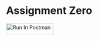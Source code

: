 # Assignment Zero

[<img src="https://run.pstmn.io/button.svg" alt="Run In Postman" style="width: 128px; height: 32px;">](https://app.getpostman.com/run-collection/41558294-6ce39c42-d0c1-4f1b-ba46-50190364b766?action=collection%2Ffork&source=rip_markdown&collection-url=entityId%3D41558294-6ce39c42-d0c1-4f1b-ba46-50190364b766%26entityType%3Dcollection%26workspaceId%3Dffcf64e2-8d61-42ca-8625-b0d3fd347bbc#?env%5Bschmitz-hw0%5D=W3sia2V5IjoiYm9va190aXRsZSIsInZhbHVlIjoiVHVyaW5nIiwiZW5hYmxlZCI6dHJ1ZSwidHlwZSI6ImRlZmF1bHQiLCJzZXNzaW9uVmFsdWUiOiJUdXJpbmciLCJjb21wbGV0ZVNlc3Npb25WYWx1ZSI6IlR1cmluZyIsInNlc3Npb25JbmRleCI6MH0seyJrZXkiOiJib29rX2lkIiwidmFsdWUiOiIiLCJlbmFibGVkIjp0cnVlLCJ0eXBlIjoiYW55Iiwic2Vzc2lvblZhbHVlIjoiRzBvT0J3QUFRQkFKIiwiY29tcGxldGVTZXNzaW9uVmFsdWUiOiJHMG9PQndBQVFCQUoiLCJzZXNzaW9uSW5kZXgiOjF9XQ==)

